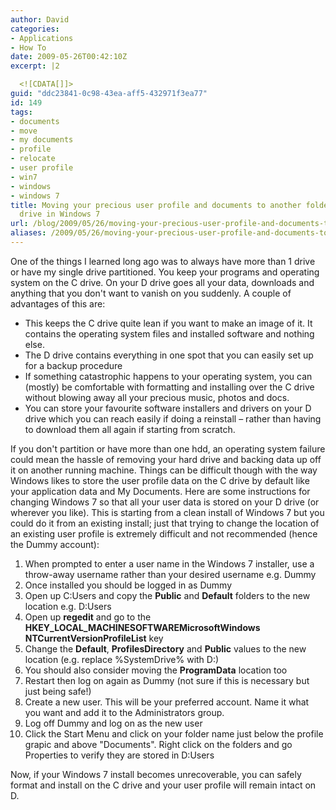 ```yaml
---
author: David
categories:
- Applications
- How To
date: 2009-05-26T00:42:10Z
excerpt: |2

  <![CDATA[]]>
guid: "ddc23841-0c98-43ea-aff5-432971f3ea77"
id: 149
tags:
- documents
- move
- my documents
- profile
- relocate
- user profile
- win7
- windows
- windows 7
title: Moving your precious user profile and documents to another folder on another
  drive in Windows 7
url: /blog/2009/05/26/moving-your-precious-user-profile-and-documents-to-another-folder-on-another-drive-in-windows-7/
aliases: /2009/05/26/moving-your-precious-user-profile-and-documents-to-another-folder-on-another-drive-in-windows-7/
---
```


One of the things I learned long ago was to always have more than 1 drive or have my single drive partitioned. You keep your programs and operating system on the C drive. On your D drive goes all your data, downloads and anything that you don't want to vanish on you suddenly. A couple of advantages of this are: <ul> <li>This keeps the C drive quite lean if you want to make an image of it. It contains the operating system files and installed software and nothing else.</li> <li>The D drive contains everything in one spot that you can easily set up for a backup procedure</li> <li>If something catastrophic happens to your operating system, you can (mostly) be comfortable with formatting and installing over the C drive without blowing away all your precious music, photos and docs.</li> <li>You can store your favourite software installers and drivers on your D drive which you can reach easily if doing a reinstall &#8211; rather than having to download them all again if starting from scratch.</li> </ul> If you don't partition or have more than one hdd, an operating system failure could mean the hassle of removing your hard drive and backing data up off it on another running machine. Things can be difficult though with the way Windows likes to store the user profile data on the C drive by default like your application data and My Documents. Here are some instructions for changing Windows 7 so that all your user data is stored on your D drive (or wherever you like). This is starting from a clean install of Windows 7 but you could do it from an existing install; just that trying to change the location of an existing user profile is extremely difficult and not recommended (hence the Dummy account): <ol> <li>When prompted to enter a user name in the Windows 7 installer, use a throw-away username rather than your desired username e.g. Dummy</li> <li>Once installed you should be logged in as Dummy</li> <li>Open up C:Users and copy the <strong>Public</strong> and <strong>Default</strong> folders to the new location e.g. D:Users</li> <li>Open up <strong>regedit</strong> and go to the <strong>HKEY\_LOCAL\_MACHINESOFTWAREMicrosoftWindows NTCurrentVersionProfileList</strong> key</li> <li>Change the <strong>Default</strong>, <strong>ProfilesDirectory</strong> and <strong>Public</strong> values to the new location (e.g. replace %SystemDrive% with D:)</li> <li>You should also consider moving the <strong>ProgramData</strong> location too</li> <li>Restart then log on again as Dummy (not sure if this is necessary but just being safe!)</li> <li>Create a new user. This will be your preferred account. Name it what you want and add it to the Administrators group.</li> <li>Log off Dummy and log on as the new user</li> <li>Click the Start Menu and click on your folder name just below the profile grapic and above "Documents". Right click on the folders and go Properties to verify they are stored in D:Users</li> </ol> Now, if your Windows 7 install becomes unrecoverable, you can safely format and install on the C drive and your user profile will remain intact on D.

